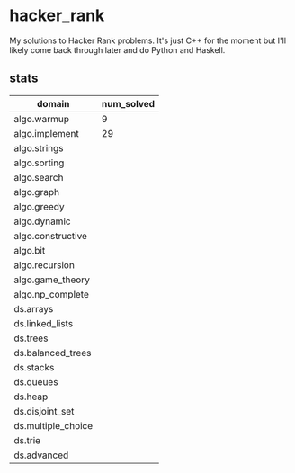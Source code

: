 # hacker_rank
My solutions to Hacker Rank problems. It's just C++ for the moment but I'll likely come back through later and do Python and Haskell.

## stats
|domain|num_solved|
|---|---|
|algo.warmup|9|
|algo.implement|29|
|algo.strings||
|algo.sorting||
|algo.search||
|algo.graph||
|algo.greedy||
|algo.dynamic||
|algo.constructive||
|algo.bit||
|algo.recursion||
|algo.game_theory||
|algo.np_complete||
|ds.arrays||
|ds.linked_lists||
|ds.trees||
|ds.balanced_trees||
|ds.stacks||
|ds.queues||
|ds.heap||
|ds.disjoint_set||
|ds.multiple_choice||
|ds.trie||
|ds.advanced||
